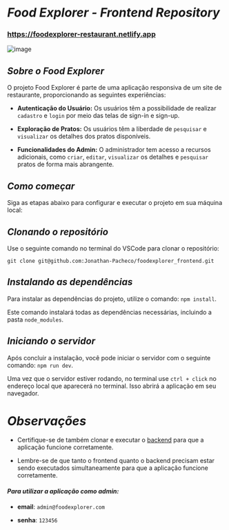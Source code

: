 # ***Food Explorer - Frontend Repository***
### https://foodexplorer-restaurant.netlify.app

![image](https://github.com/Jonathan-Pacheco/foodexplorer_frontend/assets/109677153/2914e54e-8699-49a0-9735-a5cb72292200)

## ***Sobre o Food Explorer***
O projeto Food Explorer é parte de uma aplicação responsiva de um site de restaurante, proporcionando as seguintes experiências:

- **Autenticação do Usuário:** Os usuários têm a possibilidade de realizar `cadastro` e `login` por meio das telas de sign-in e sign-up.
 
- **Exploração de Pratos:** Os usuários têm a liberdade de `pesquisar` e `visualizar` os detalhes dos pratos disponíveis.
 
- **Funcionalidades do Admin:** O administrador tem acesso a recursos adicionais, como `criar`, `editar`, `visualizar` os detalhes e `pesquisar` pratos de forma mais abrangente.

## ***Como começar***
Siga as etapas abaixo para configurar e executar o projeto em sua máquina local:

## ***Clonando o repositório***
Use o seguinte comando no terminal do VSCode para clonar o repositório: 

`git clone git@github.com:Jonathan-Pacheco/foodexplorer_frontend.git`

## ***Instalando as dependências***
Para instalar as dependências do projeto, utilize o comando: `npm install`.

Este comando instalará todas as dependências necessárias, incluindo a pasta `node_modules`.

## ***Iniciando o servidor***
Após concluir a instalação, você pode iniciar o servidor com o seguinte comando: `npm run dev`.

Uma vez que o servidor estiver rodando, no terminal use `ctrl + click` no endereço local que aparecerá no terminal. Isso abrirá a aplicação em seu navegador.

# ***Observações***
- Certifique-se de também clonar e executar o [backend](https://github.com/Jonathan-Pacheco/foodexplorer_backend) para que a aplicação funcione corretamente.

- Lembre-se de que tanto o frontend quanto o backend precisam estar sendo executados simultaneamente para que a aplicação funcione corretamente.

 #### ***Para utilizar a aplicação como admin:***
 
 - **email**: `admin@foodexplorer.com`
  
 - **senha**: `123456`





